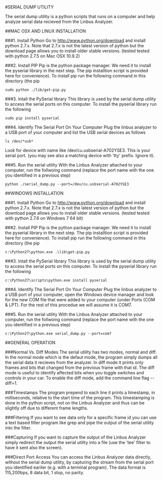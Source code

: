 #SERIAL DUMP UTILITY

The serial dump utility is a python scripts that runs on a computer and help analyze serial data
recieved from the Linbus Analyzer.

##MAC OSX AND LINUX INSTALLATION

###1. Install Python
Go to http://www.python.org/download and install python 2.7.x. Note that 2.7.x is not the latest version
of python but the download page allows you to install older stable versions. 
(tested tested with python 2.7.5 on Mac OSX 10.9.2)

###2. Install PIP
Pip is the python package manager. We need it to install the pyserial library in the next step. 
The pip installtion script is provided here for convenience). To install pip run the following command in this directory (the pip 

```
sudo python ./lib/get-pip.py
```

###3. Intall the PySerial library
This library is used by the serial dump utility to access the serial ports on this computer. To install the pyserial library run the
following

```
sudo pip install pyserial
```

###4. Identify The Serial Port On Your Computer
Plug the linbus analyzer to a USB port of your computer and list the USB serial devices as follows

```
ls /dev/*usb*
```

Look for device with name like /dev/cu.usbserial-A702YSE3. This is your serial port. (you may see also a matching device with 'tty' prefix. Ignore it).

###5. Run the serial utility
With the Linbus Analyzer attached to your computer, run the follwoing command (replace the port name with the one you identified in a previous step)

```
python ./serial_dump.py --port=/dev/cu.usbserial-A702YSE3
```


##WINDOWS INSTALLATION

###1. Install Python
Go to http://www.python.org/download and install python 2.7.x. Note that 2.7.x is not the latest version
of python but the download page allows you to install older stable versions. 
(tested tested with python 2.7.6 on Windows 7 64 bit)

###2. Install PIP
Pip is the python package manager. We need it to install the pyserial library in the next step. 
The pip installtion script is provided here for convenience). To install pip run the following command in this directory (the pip 

````
c:\Python27\python.exe .\lib\get-pip.py
````

###3. Intall the PySerial library
This library is used by the serial dump utility to access the serial ports on this computer. To install the pyserial library run the
following

````
c:\Python27\scripts\python.exe install pyserial
````

###4. Identify The Serial Port On Your Computer
Plug the linbus analyzer to a USB port of your computer, open the Windows device manager and look for the new COM file that were added to your computer (under Ports (COM & LPT). For the rest of this procedue we will assume it is COM7.

###5. Run the serial utility
With the Linbus Analyzer attached to your computer, run the follwoing command (replace the port name with the one you identified in a previous step)

````
c:\Python27\python.exe serial_dump.py --port=com7
````


##GENERAL OPERATION

###Normal Vs. Diff Modes
The serial utility has two modes, normal and diff. In the normal mode which is the defaut mode, the program simply dumps all the serial data it recieves from the analyzer. In diff mode it prints only frames and bits that changed from the previous frame with that id. 
The diff mode is useful to identify affected bits when you toggle switches and controls in your car. To enable the diff mode, add the command line flag --diff=1.

###Timestamps
The program prepend to each line it prints a timestamp, in milliseconds, relative to the start time of the program. This timestamping is done in the python script, not on the Linbus Analyzer and thus can be slightly off due to different frame lengths.

###Filtering
If you want to see data only for a specific frame id you can use a text based filter program like grep and pipe the output of the serial utility into the filter.

###Capturing
If you want to capture the output of the Linbus Analyzer simply redirect the output the serial utility into a file (use the 'tee' filter to have it sent also the screen).

###Direct Port Access
You can access the Linbus Analyzer data directly, without the serial dump utility, by capturing the stream from the serial port you identified eariler (e.g. with a terminal program). The data format is 115,200bps, 8 data bit, 1 stop, no parity.



